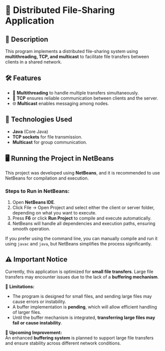 # 📂 Distributed File-Sharing Application  

## 🚀 Description  
This program implements a distributed file-sharing system using **multithreading, TCP, and multicast** to facilitate file transfers between clients in a shared network.  

## 🛠️ Features  
- 📡 **Multithreading** to handle multiple transfers simultaneously.  
- 🔗 **TCP** ensures reliable communication between clients and the server.  
- 🌐 **Multicast** enables messaging among nodes.  

## 📌 Technologies Used  
- **Java** (Core Java)  
- **TCP sockets** for file transmission.  
- **Multicast** for group communication.

## 🖥️ Running the Project in NetBeans  

This project was developed using **NetBeans**, and it is recommended to use NetBeans for compilation and execution.  

### Steps to Run in NetBeans:  
1. Open **NetBeans IDE**.  
2. Click File → Open Project and select either the client or server folder, depending on what you want to execute.
3. Press **F6** or click **Run Project** to compile and execute automatically.  
4. NetBeans will handle all dependencies and execution paths, ensuring smooth operation.  

If you prefer using the command line, you can manually compile and run it using `javac` and `java`, but NetBeans simplifies the process significantly.

## ⚠️ Important Notice  

Currently, this application is optimized for **small file transfers**. Large file transfers may encounter issues due to the lack of a **buffering mechanism**.  

📌 **Limitations:**  
- The program is designed for small files, and sending large files may cause errors or instability. 
- A buffer implementation is **pending**, which will allow efficient handling of larger files.  
- Until the buffer mechanism is integrated, **transferring large files may fail or cause instability**.  

🚀 **Upcoming Improvement:**  
An enhanced **buffering system** is planned to support large file transfers and ensure stability across different network conditions. 

